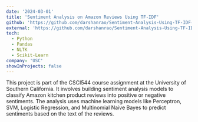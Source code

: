 ```yaml
---
date: '2024-03-01'
title: 'Sentiment Analysis on Amazon Reviews Using TF-IDF'
github: 'https://github.com/darshanrao/Sentiment-Analysis-Using-TF-IDF-Vectors'
external: 'https://github.com/darshanrao/Sentiment-Analysis-Using-TF-IDF-Vectors/blob/main/Final%20Report%20Hw1.pdf'
tech:
  - Python
  - Pandas
  - NLTK
  - Scikit-Learn
company: 'USC'
showInProjects: false
---
```

This project is part of the CSCI544 course assignment at the University of Southern California. It involves building sentiment analysis models to classify Amazon kitchen product reviews into positive or negative sentiments. The analysis uses machine learning models like Perceptron, SVM, Logistic Regression, and Multinomial Naive Bayes to predict sentiments based on the text of the reviews.